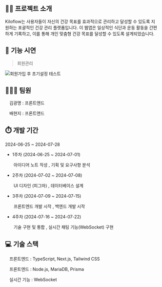 ## :man_teacher: 프로젝트 소개
Kiloflow는 사용자들이 자신의 건강 목표를 효과적으로 관리하고 달성할 수 있도록 지원하는 포괄적인 건강 관리 플랫폼입니다.
이 웹앱은 일상적인 식단과 운동 활동을 간편하게 기록하고, 이를 통해 개인 맞춤형 건강 목표를 달성할 수 있도록 설계되었습니다.

## :eyes: 기능 시연
>회원관리


![회원가입 후 초기설정 테스트](https://github.com/user-attachments/assets/86f79b5e-d8e1-4d25-a015-75f080f808a6)



## :family_man_boy_boy: 팀원
 김광명 : 프론트앤드
 
 배현지 : 프론트앤드


## :stopwatch: 개발 기간
2024-06-25 ~ 2024-07-28
+ 1주차 (2024-06-25 ~ 2024-07-01)
>
  아이디어 노트 작성 ,
기획 및 요구사항 분석 
+ 2주차 (2024-07-02 ~ 2024-07-08)
>
  UI 디자인 (피그마) ,
데이터베이스 설계
+ 3주차 (2024-07-09 ~ 2024-07-15)
>
  프론트엔드 개발 시작 ,
백엔드 개발 시작
+ 4주차 (2024-07-16 ~ 2024-07-22)
>
  기술 구현 및 통합 ,
실시간 채팅 기능(WebSocket) 구현


## :computer: 기술 스택
 프론트엔드 : TypeScript, Next.js, Tailwind CSS
 
  프론트엔드 : Node.js, MariaDB, Prisma
 
 실시간 기능 : WebSocket
